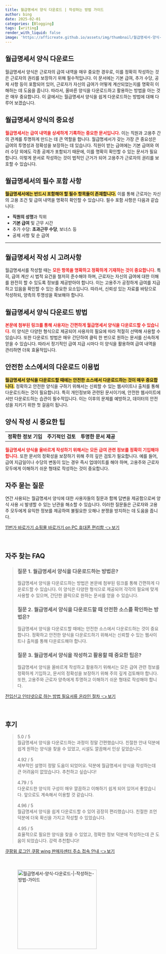 ```yaml
---
title: 월급명세서 양식 다운로드 | 작성하는 방법 가이드
author: bing
date: 2025-02-01
categories: [Blogging]
tags: [writing]
render_with_liquid: false
image: 'https://afficreate.github.io/assets/img/thumbnail/월급명세서-양식-다운로드-|-작성하는-방법-가이드.webp'
---
```



<h2 id='월급명세서_양식_다운로드'>월급명세서 양식 다운로드</h2>

<p>월급명세서 양식은 근로자의 급여 내역을 매우 중요한 경우로, 이를 정확히 작성하는 것은 근로자의 권리를 보장하기 위해 필수적입니다. 이 문서에는 기본 급여, 추가 수당, 공제 사항 등이 포함되어 있어, 근로자가 자신의 급여가 어떻게 계산되었는지를 명확히 이해하는 데 도움을 줍니다. 따라서, 올바른 양식을 다운로드하고 활용하는 방법을 아는 것은 매우 중요합니다. 이 글에서는 월급명세서 양식을 쉽게 다운로드하는 방법에 대해 다루어 보겠습니다.</p>

<h2 id='월급명세서_양식의_중요성'>월급명세서 양식의 중요성</h2>

<p><b><span style="color: #ee2323;">월급명세서는 급여 내역을 상세하게 기록하는 중요한 문서입니다.</span></b> 이는 직원과 고용주 간의 관계를 투명하게 만드는 데 큰 역할을 합니다. 월급명세서가 갖는 가장 큰 중요성은 급여의 투명성과 정확성을 보장하는 데 있습니다. 직원이 받는 급여에는 기본 급여와 여러 수당 외에도 각종 공제가 포함되기 때문에, 이를 명확히 확인할 수 있는 문서가 필요합니다. 이렇게 문서로 작성하는 것이 법적인 근거가 되어 고용주가 근로자의 권리를 보호할 수 있습니다.</p>

<h2 id='월급명세서의_필수_포함_사항'>월급명세서의 필수 포함 사항</h2>

<p><b><span style="background-color: #ffe066;">월급명세서에는 반드시 포함해야 할 필수 항목들이 존재합니다.</span></b> 이를 통해 근로자는 자신의 고용 조건 및 급여 내역을 명확히 확인할 수 있습니다. 필수 포함 사항은 다음과 같습니다:</p>

<ul>
    <li><b>직원의 성명</b>과 직위</li>
    <li><b>기본 급여</b> 및 근무 시간</li>
    <li>추가 수당: <b>초과근무 수당</b>, 보너스 등</li>
    <li>공제 사항 및 순 급여</li>
</ul>

<hr />

<h2 id='월급명세서_작성_시_고려사항'>월급명세서 작성 시 고려사항</h2>

<p>월급명세서를 작성할 때는 <b><span style="color: #ee2323;">모든 항목을 명확하고 정확하게 기재하는 것이 중요합니다.</span></b> 특히, 급여 계산 시 법적 요건을 철저히 준수해야 하며, 근로자는 자신의 급여에 대한 이해를 완전히 할 수 있도록 정보를 제공받아야 합니다. 이는 고용주가 공정하게 급여를 지급하고 있음을 확인할 수 있는 중요한 요소입니다. 따라서, 신뢰성 있는 자료를 바탕으로 작성하되, 양측의 투명성을 확보해야 합니다.</p>

<h2 id='월급명세서_양식_다운로드_방법'>월급명세서 양식 다운로드 방법</h2>

<p><b><span style="color: #ee2323;">본문에 첨부된 링크를 통해 사용자는 간편하게 월급명세서 양식을 다운로드할 수 있습니다.</span></b> 이 양식은 다양한 형식으로 제공되어 사용자의 필요에 따라 적절히 선택해 사용할 수 있습니다. 또한 다운로드 방법은 매우 간단하여 클릭 한 번으로 원하는 문서를 신속하게 얻을 수 있습니다. 따라서 정기적인 급여 지급 시마다 이 양식을 활용하여 급여 내역을 관리하면 더욱 효율적입니다.</p>

<h2 id='안전한_소스에서의_다운로드_이용법'>안전한 소스에서의 다운로드 이용법</h2>

<p><b><span style="background-color: #ffe066;">월급명세서 양식을 다운로드할 때에는 안전한 소스에서 다운로드하는 것이 매우 중요합니다.</span></b> 정확하고 안전한 양식을 구하기 위해서는 신뢰할 수 있는 웹사이트나 출처를 통해 다운로드하는 것이 필요합니다. 특히 개인정보와 관련된 문서이기에, 안전한 웹사이트에서만 다운로드하는 습관이 필수적입니다. 이는 이후의 문제를 예방하고, 데이터의 안전성을 지키기 위한 첫 걸음이 됩니다.</p>

<h2 id='양식_작성_시_중요한_팁'>양식 작성 시 중요한 팁</h2>

<table>
    <tr>
        <td><b>정확한 정보 기입</b></td>
        <td><b>주기적인 검토</b></td>
        <td><b>투명한 문서 제공</b></td>
    </tr>
</table>

<p><b><span style="color: #ee2323;">월급명세서 양식을 올바르게 작성하기 위해서는 모든 급여 관련 정보를 정확히 기입해야 합니다.</span></b> 또한 문서의 정확성을 보장하기 위해 주의 깊은 검토가 필요합니다. 예를 들어, 급여 지급일이나 수당의 변동이 있는 경우 즉시 업데이트를 해야 하며, 고용주와 근로자 모두에게 이해하기 쉬운 형태로 작성하는 것이 중요합니다.</p>

<h2 id='자주_묻는_질문'>자주 묻는 질문</h2>

<p>연간 사용되는 월급명세서 양식에 대한 사용자들의 질문과 함께 답변을 제공함으로써 양식 사용 시 발생할 수 있는 난관을 해소할 수 있습니다. 이러한 질문들은 근로자와 고용주 모두에게 유익한 정보를 제공하여 불필요한 오해나 분쟁을 방지하는 데 도움을 줍니다.</p>


<p><a class="click-button" title="11번가 바로가기 쇼핑몰 바로가기 on PC 휴대폰 편리함" href="https://afficreate.github.io/posts/11%EB%B2%88%EA%B0%80-%EB%B0%94%EB%A1%9C%EA%B0%80%EA%B8%B0-%EC%87%BC%ED%95%91%EB%AA%B0-%EB%B0%94%EB%A1%9C%EA%B0%80%EA%B8%B0-on-PC-%ED%9C%B4%EB%8C%80%ED%8F%B0-%ED%8E%B8%EB%A6%AC%ED%95%A8/" rel="dofollow">11번가 바로가기 쇼핑몰 바로가기 on PC 휴대폰 편리함 👈 보기</a></p><br>
<h2 id='자주_찾는_FAQ'>자주 찾는 FAQ</h2>
<div itemscope="" itemtype="https://schema.org/FAQPage"> 
<blockquote> 
<div itemscope="" itemprop="mainEntity" itemtype="https://schema.org/Question"> 
<h3 itemprop="name">질문 1. 월급명세서 양식을 다운로드하는 방법은?</h3> 
<div itemscope="" itemprop="acceptedAnswer" itemtype="https://schema.org/Answer"> 
<span itemprop="text"> 
<p>월급명세서 양식을 다운로드하는 방법은 본문에 첨부된 링크를 통해 간편하게 다운로드할 수 있습니다. 이 양식은 다양한 형식으로 제공되어 각각의 필요에 맞게 사용할 수 있으며, 간단한 클릭으로 원하는 문서를 얻을 수 있습니다.</p> 
</span> 
</div> 
</div> 

<div itemscope="" itemprop="mainEntity" itemtype="https://schema.org/Question"> 
<h3 itemprop="name">질문 2. 월급명세서 양식을 다운로드할 때 안전한 소스를 확인하는 방법은?</h3> 
<div itemscope="" itemprop="acceptedAnswer" itemtype="https://schema.org/Answer"> 
<span itemprop="text"> 
<p>월급명세서 양식을 다운로드할 때에는 안전한 소스에서 다운로드하는 것이 중요합니다. 정확하고 안전한 양식을 다운로드하기 위해서는 신뢰할 수 있는 웹사이트나 출처를 통해 다운로드해야 합니다.</p> 
</span> 
</div> 
</div> 

<div itemscope="" itemprop="mainEntity" itemtype="https://schema.org/Question"> 
<h3 itemprop="name">질문 3. 월급명세서 양식을 작성하고 활용할 때 중요한 팁은?</h3> 
<div itemscope="" itemprop="acceptedAnswer" itemtype="https://schema.org/Answer"> 
<span itemprop="text"> 
<p>월급명세서 양식을 올바르게 작성하고 활용하기 위해서는 모든 급여 관련 정보를 정확하게 기입하고, 문서의 정확성을 보장하기 위해 주의 깊게 검토해야 합니다. 또한, 고용주와 근로자 양측에게 투명하고 이해하기 쉬운 형태로 작성해야 합니다.</p> 
</span> 
</div> 
</div> 
</blockquote> 
</div>
<p><a class="click-button" title="전입신고 인터넷으로 하는 방법 필요서류 온라인 절차" href="https://afficreate.github.io/posts/%EC%A0%84%EC%9E%85%EC%8B%A0%EA%B3%A0-%EC%9D%B8%ED%84%B0%EB%84%B7%EC%9C%BC%EB%A1%9C-%ED%95%98%EB%8A%94-%EB%B0%A9%EB%B2%95-%ED%95%84%EC%9A%94%EC%84%9C%EB%A5%98-%EC%98%A8%EB%9D%BC%EC%9D%B8-%EC%A0%88%EC%B0%A8/" rel="dofollow">전입신고 인터넷으로 하는 방법 필요서류 온라인 절차 👈 보기</a></p><br>
<h2 id='후기'>후기</h2>
<div itemscope itemtype="https://schema.org/Product">
  <blockquote>
  <div itemprop="review" itemscope itemtype="https://schema.org/Review">
      <div itemprop="reviewRating" itemscope itemtype="https://schema.org/Rating"> <span itemprop="ratingValue">5.0</span> / <span itemprop="bestRating">5</span> </div>
      <span itemprop="reviewBody">월급명세서 양식을 다운로드하는 과정이 정말 간편했습니다. 친절한 안내 덕분에 쉽게 원하는 양식을 찾을 수 있었고, 시설도 깔끔해서 인상 깊었습니다.</span>
  </div>
  <br>
  <div itemprop="review" itemscope itemtype="https://schema.org/Review">
      <div itemprop="reviewRating" itemscope itemtype="https://schema.org/Rating"> <span itemprop="ratingValue">4.92</span> / <span itemprop="bestRating">5</span> </div>
      <span itemprop="reviewBody">세부적인 설명이 정말 도움이 되었어요. 덕분에 월급명세서 양식을 작성하는데 큰 어려움이 없었습니다. 추천하고 싶습니다!</span>
  </div>
  <br>
  <div itemprop="review" itemscope itemtype="https://schema.org/Review">
      <div itemprop="reviewRating" itemscope itemtype="https://schema.org/Rating"> <span itemprop="ratingValue">4.79</span> / <span itemprop="bestRating">5</span> </div>
      <span itemprop="reviewBody">다운로드한 양식의 구성이 매우 깔끔하고 이해하기 쉽게 되어 있어서 좋았습니다. 앞으로도 계속해서 이용할 것 같습니다.</span>
  </div>
  <br>
  <div itemprop="review" itemscope itemtype="https://schema.org/Review">
      <div itemprop="reviewRating" itemscope itemtype="https://schema.org/Rating"> <span itemprop="ratingValue">4.96</span> / <span itemprop="bestRating">5</span> </div>
      <span itemprop="reviewBody">월급명세서 양식을 쉽게 다운로드할 수 있어 굉장히 편리했습니다. 친절한 조언 덕분에 더욱 확신을 가지고 작성할 수 있었습니다.</span>
  </div>
  <br>
  <div itemprop="review" itemscope itemtype="https://schema.org/Review">
      <div itemprop="reviewRating" itemscope itemtype="https://schema.org/Rating"> <span itemprop="ratingValue">4.95</span> / <span itemprop="bestRating">5</span> </div>
      <span itemprop="reviewBody">효율적으로 필요한 양식을 찾을 수 있었고, 정확한 정보 덕분에 작성하는데 큰 도움이 되었습니다. 강력 추천합니다!</span>
  </div>
  </blockquote>
</div>
<p><a class="click-button" title="쿠팡윙 로그인 쿠팡 wing 판매자센터 주소 접속 안내" href="https://afficreate.github.io/posts/%EC%BF%A0%ED%8C%A1%EC%9C%99-%EB%A1%9C%EA%B7%B8%EC%9D%B8-%EC%BF%A0%ED%8C%A1-wing-%ED%8C%90%EB%A7%A4%EC%9E%90%EC%84%BC%ED%84%B0-%EC%A3%BC%EC%86%8C-%EC%A0%91%EC%86%8D-%EC%95%88%EB%82%B4/" rel="dofollow">쿠팡윙 로그인 쿠팡 wing 판매자센터 주소 접속 안내 👈 보기</a></p><br>
<figure class="image"><img src="https://afficreate.github.io/assets/img/thumbnail/월급명세서-양식-다운로드-|-작성하는-방법-가이드.webp" alt="월급명세서-양식-다운로드-|-작성하는-방법-가이드" width="256" height="256"></figure>